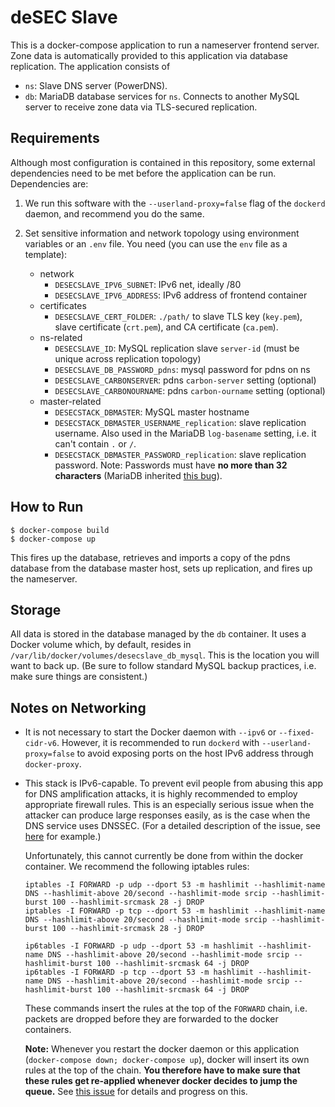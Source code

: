 deSEC Slave
=====

This is a docker-compose application to run a nameserver frontend server. Zone data is automatically provided to this application via database replication. The application consists of

- `ns`: Slave DNS server (PowerDNS).
- `db`: MariaDB database services for `ns`. Connects to another MySQL server to receive zone data via TLS-secured replication.


Requirements
-----

Although most configuration is contained in this repository, some external dependencies need to be met before the application can be run. Dependencies are:

1.  We run this software with the `--userland-proxy=false` flag of the `dockerd` daemon, and recommend you do the same.

2.  Set sensitive information and network topology using environment variables or an `.env` file. You need (you can use the `env` file as a template):
    - network
      - `DESECSLAVE_IPV6_SUBNET`: IPv6 net, ideally /80
      - `DESECSLAVE_IPV6_ADDRESS`: IPv6 address of frontend container
    - certificates
      - `DESECSLAVE_CERT_FOLDER`: `./path/` to slave TLS key (`key.pem`), slave certificate (`crt.pem`), and CA certificate (`ca.pem`).
    - ns-related
      - `DESECSLAVE_ID`: MySQL replication slave `server-id` (must be unique across replication topology)
      - `DESECSLAVE_DB_PASSWORD_pdns`: mysql password for pdns on ns
      - `DESECSLAVE_CARBONSERVER`: pdns `carbon-server` setting (optional)
      - `DESECSLAVE_CARBONOURNAME`: pdns `carbon-ourname` setting (optional)
    - master-related
      - `DESECSTACK_DBMASTER`: MySQL master hostname
      - `DESECSTACK_DBMASTER_USERNAME_replication`: slave replication username. Also used in the MariaDB `log-basename` setting, i.e. it can't contain `.` or `/`.
      - `DESECSTACK_DBMASTER_PASSWORD_replication`: slave replication password. Note: Passwords must have **no more than 32 characters** (MariaDB inherited [this bug](https://bugs.mysql.com/bug.php?id=43439)).


How to Run
-----

    $ docker-compose build
    $ docker-compose up

This fires up the database, retrieves and imports a copy of the pdns database from the database master host, sets up replication, and fires up the nameserver.


Storage
---
All data is stored in the database managed by the `db` container. It uses a Docker volume which, by default, resides in `/var/lib/docker/volumes/desecslave_db_mysql`.
This is the location you will want to back up. (Be sure to follow standard MySQL backup practices, i.e. make sure things are consistent.)


Notes on Networking
-----

  - It is not necessary to start the Docker daemon with `--ipv6` or `--fixed-cidr-v6`. However, it is recommended to run `dockerd` with `--userland-proxy=false` to avoid 
    exposing ports on the host IPv6 address through `docker-proxy`.

  - This stack is IPv6-capable. To prevent evil people from abusing this app for DNS amplification attacks, it is highly recommended to employ appropriate firewall rules. 
    This is an especially serious issue when the attacker can produce large responses easily, as is the case when the DNS service uses DNSSEC. (For a detailed description 
    of the issue, see [here](https://wangzhengyuan.blogspot.de/2015/11/protecting-your-dns-server-against-ddos.html) for example.)

    Unfortunately, this cannot currently be done from within the docker container. We recommend the following iptables rules:

        iptables -I FORWARD -p udp --dport 53 -m hashlimit --hashlimit-name DNS --hashlimit-above 20/second --hashlimit-mode srcip --hashlimit-burst 100 --hashlimit-srcmask 28 -j DROP
        iptables -I FORWARD -p tcp --dport 53 -m hashlimit --hashlimit-name DNS --hashlimit-above 20/second --hashlimit-mode srcip --hashlimit-burst 100 --hashlimit-srcmask 28 -j DROP

        ip6tables -I FORWARD -p udp --dport 53 -m hashlimit --hashlimit-name DNS --hashlimit-above 20/second --hashlimit-mode srcip --hashlimit-burst 100 --hashlimit-srcmask 64 -j DROP
        ip6tables -I FORWARD -p tcp --dport 53 -m hashlimit --hashlimit-name DNS --hashlimit-above 20/second --hashlimit-mode srcip --hashlimit-burst 100 --hashlimit-srcmask 64 -j DROP

    These commands insert the rules at the top of the `FORWARD` chain, i.e. packets are dropped before they are forwarded to the docker containers.

    **Note:** Whenever you restart the docker daemon or this application (`docker-compose down; docker-compose up`), docker will insert its own rules at the top of 
    the chain. **You therefore have to make sure that these rules get re-applied whenever docker decides to jump the queue.**
    See [this issue](https://github.com/docker/docker/issues/24848) for details and progress on this.
